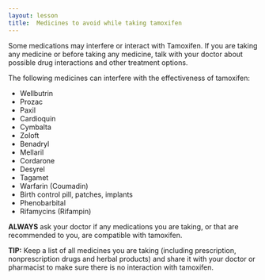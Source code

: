 ```yaml
---
layout: lesson
title:  Medicines to avoid while taking tamoxifen
---
```


Some medications may interfere or interact with Tamoxifen. If you are taking any medicine or before taking any medicine, talk with your doctor about possible drug interactions and other treatment options.

The following medicines can interfere with the effectiveness of tamoxifen:

* Wellbutrin
* Prozac
* Paxil
* Cardioquin
* Cymbalta
* Zoloft
* Benadryl
* Mellaril
* Cordarone
* Desyrel
* Tagamet
* Warfarin (Coumadin)
* Birth control pill, patches, implants
* Phenobarbital
* Rifamycins (Rifampin)

**ALWAYS** ask your doctor if any medications you are taking, or that are recommended to you, are compatible with tamoxifen.

**TIP:** Keep a list of all medicines you are taking (including prescription, nonprescription drugs and herbal products) and share it with your doctor or pharmacist to make sure there is no interaction with tamoxifen.
